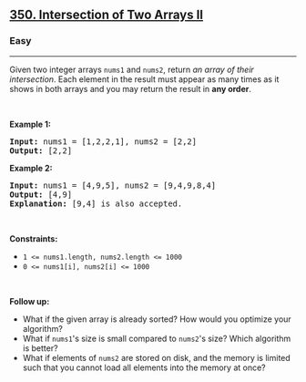 <h2><a href="https://leetcode.com/problems/intersection-of-two-arrays-ii/?envType=daily-question&envId=2024-07-02">350. Intersection of Two Arrays II</a></h2><h3>Easy</h3><hr><p>Given two integer arrays <code>nums1</code> and <code>nums2</code>, return <em>an array of their intersection</em>. Each element in the result must appear as many times as it shows in both arrays and you may return the result in <strong>any order</strong>.</p>

<p>&nbsp;</p>
<p><strong class="example">Example 1:</strong></p>

<pre>
<strong>Input:</strong> nums1 = [1,2,2,1], nums2 = [2,2]
<strong>Output:</strong> [2,2]
</pre>

<p><strong class="example">Example 2:</strong></p>

<pre>
<strong>Input:</strong> nums1 = [4,9,5], nums2 = [9,4,9,8,4]
<strong>Output:</strong> [4,9]
<strong>Explanation:</strong> [9,4] is also accepted.
</pre>

<p>&nbsp;</p>
<p><strong>Constraints:</strong></p>

<ul>
	<li><code>1 &lt;= nums1.length, nums2.length &lt;= 1000</code></li>
	<li><code>0 &lt;= nums1[i], nums2[i] &lt;= 1000</code></li>
</ul>

<p>&nbsp;</p>
<p><strong>Follow up:</strong></p>

<ul>
	<li>What if the given array is already sorted? How would you optimize your algorithm?</li>
	<li>What if <code>nums1</code>&#39;s size is small compared to <code>nums2</code>&#39;s size? Which algorithm is better?</li>
	<li>What if elements of <code>nums2</code> are stored on disk, and the memory is limited such that you cannot load all elements into the memory at once?</li>
</ul>

